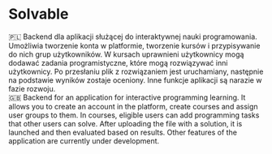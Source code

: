 # Solvable

🇵🇱
Backend dla aplikacji służącej do interaktywnej nauki programowania. Umożliwia tworzenie konta w platformie, tworzenie kursów i przypisywanie do nich grup użytkowników. W kursach uprawnieni użytkownicy mogą dodawać zadania programistyczne, które mogą rozwiązywać inni użytkownicy. Po przesłaniu plik z rozwiązaniem jest uruchamiany, następnie na podstawie wyników zostaje oceniony. Inne funkcje aplikacji są narazie w fazie rozwoju.
<br>
🇬🇧
Backend for an application for interactive programming learning. It allows you to create an account in the platform, create courses and assign user groups to them. In courses, eligible users can add programming tasks that other users can solve. After uploading the file with a solution, it is launched and then evaluated based on results. Other features of the application are currently under development.
